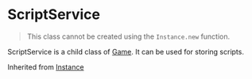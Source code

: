 # ScriptService
> This class cannot be created using the `Instance.new` function.

ScriptService is a child class of [Game](../Game). It can be used for storing scripts.

Inherited from [Instance](../Instance)
